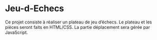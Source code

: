 # Jeu-d-Echecs
Ce projet consiste à réaliser un plateau de jeu d’échecs.  Le plateau et les pièces seront faits en HTML/CSS. La partie déplacement sera gérée par JavaScript.
